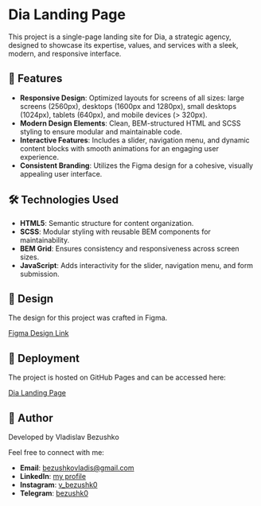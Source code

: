 # Dia Landing Page  

This project is a single-page landing site for Dia, a strategic agency, designed to showcase its expertise, values, and services with a sleek, modern, and responsive interface.  

## 🌟 Features  
- **Responsive Design**: Optimized layouts for screens of all sizes: large screens (2560px), desktops (1600px and 1280px), small desktops (1024px), tablets (640px), and mobile devices (> 320px).  
- **Modern Design Elements**: Clean, BEM-structured HTML and SCSS styling to ensure modular and maintainable code.  
- **Interactive Features**: Includes a slider, navigation menu, and dynamic content blocks with smooth animations for an engaging user experience.  
- **Consistent Branding**: Utilizes the Figma design for a cohesive, visually appealing user interface.  

## 🛠️ Technologies Used  
- **HTML5**: Semantic structure for content organization.  
- **SCSS**: Modular styling with reusable BEM components for maintainability.  
- **BEM Grid**: Ensures consistency and responsiveness across screen sizes.  
- **JavaScript**: Adds interactivity for the slider, navigation menu, and form submission.  

## 🎨 Design  
The design for this project was crafted in Figma.  

[Figma Design Link](https://www.figma.com/design/7qwsWggv9BAxMi2VPhBuPr/Air-(formerly-Dia))  

## 🚀 Deployment  
The project is hosted on GitHub Pages and can be accessed here:  

[Dia Landing Page](https://bezushk0.github.io/Dia)  

## 👤 Author
Developed by Vladislav Bezushko

Feel free to connect with me:

- **Email**: bezushkovladis@gmail.com
- **LinkedIn**: [my profile](https://www.linkedin.com/in/vladislav-bezushko-173795232/)
- **Instagram**: [v_bezushk0](https://www.instagram.com/v_bezushk0/)
- **Telegram**: [bezushk0](https://t.me/Bezushk0)
